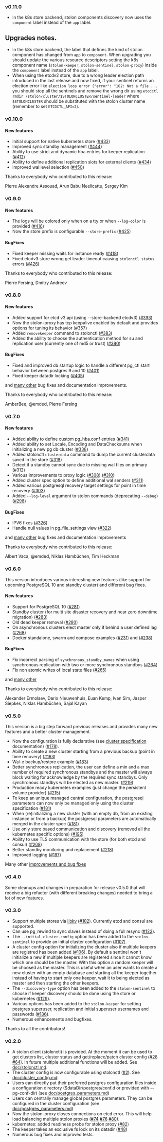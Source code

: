 ### v0.11.0

* In the k8s store backend, stolon components discovery now uses the `component` label instead of the `app` label.

## Upgrades notes.

* In the k8s store backend, the label that defines the kind of stolon component has changed from `app` to `component`. When upgrading you should update the various resource descriptors setting the k8s component name (`stolon-keeper`, `stolon-sentinel`, `stolon-proxy`) inside the `component` label instead of the `app` label.
* When using the etcdv2 store, due to a wrong leader election path introduced in the last release and now fixed, if your sentinel returns an election error like `election loop error {"error": "102: Not a file ...` you should stop all the sentinels and remove the wrong dir using `etcdctl rmdir /stolon/cluster/$STOLONCLUSTER/sentinel-leader` where `$STOLONCLUSTER` should be substituted with the stolon cluster name (remember to set `ETCDCTL_API=2`).

### v0.10.0

#### New features

* Initial support for native kubernetes store ([#433](https://github.com/sorintlab/stolon/pull/433))
* Improved sync standby management ([#444](https://github.com/sorintlab/stolon/pull/444))
* Ability to use strict and dynamic hba entries for keeper replication ([#412](https://github.com/sorintlab/stolon/pull/412))
* Ability to define additional replication slots for external clients ([#434](https://github.com/sorintlab/stolon/pull/434))
* Improved wal level selection ([#450](https://github.com/sorintlab/stolon/pull/450))

Thanks to everybody who contributed to this release:

Pierre Alexandre Assouad, Arun Babu Neelicattu, Sergey Kim

### v0.9.0

#### New features

* The logs will be colored only when on a tty or when `--log-color` is provided ([#416](https://github.com/sorintlab/stolon/pull/416))
* Now the store prefix is configurable `--store-prefix` ([#425](https://github.com/sorintlab/stolon/pull/425))


#### BugFixes

* Fixed keeper missing waits for instance ready ([#418](https://github.com/sorintlab/stolon/pull/418))
* Fixed etcdv3 store wrong get leader timeout causing `stolonctl status` errors ([#426](https://github.com/sorintlab/stolon/pull/426))

Thanks to everybody who contributed to this release:

Pierre Fersing, Dmitry Andreev

### v0.8.0

#### New features

* Added support for etcd v3 api (using --store-backend etcdv3) ([#393](https://github.com/sorintlab/stolon/pull/393))
* Now the stolon-proxy has tcp keepalive enabled by default and provides options for tuning its behavior ([#357](https://github.com/sorintlab/stolon/pull/357))
* Added `removekeeper` command to stolonctl ([#383](https://github.com/sorintlab/stolon/pull/383))
* Added the ability to choose the authentication method for su and replication user (currently one of md5 or trust) ([#380](https://github.com/sorintlab/stolon/pull/380))

#### BugFixes
* Fixed and improved db startup logic to handle a different pg_ctl start behavior between postgres 9 and 10 ([#401](https://github.com/sorintlab/stolon/pull/401))
* Fixed keeper datadir locking ([#405](https://github.com/sorintlab/stolon/pull/405))

and [many other](https://github.com/sorintlab/stolon/milestone/7) bug fixes and documentation improvements.

Thanks to everybody who contributed to this release:

AmberBee, @emded, Pierre Fersing

### v0.7.0

#### New features

* Added ability to define custom pg_hba.conf entries ([#341](https://github.com/sorintlab/stolon/pull/341))
* Added ability to set Locale, Encoding and DataChecksums when initializing a new pg db cluster ([#338](https://github.com/sorintlab/stolon/pull/338))
* Added stolonctl `clusterdata` command to dump the current clusterdata saved in the store ([#318](https://github.com/sorintlab/stolon/pull/318))
* Detect if a standby cannot sync due to missing wal files on primary ([#312](https://github.com/sorintlab/stolon/pull/312))
* Various improvements to proxy logic ([#308](https://github.com/sorintlab/stolon/pull/308)) ([#310](https://github.com/sorintlab/stolon/pull/310))
* Added cluster spec option to define additional wal senders ([#311](https://github.com/sorintlab/stolon/pull/311))
* Added various postgresql recovery target settings for point in time recovery ([#303](https://github.com/sorintlab/stolon/pull/303))
* Added `--log-level` argument to stolon commands (deprecating `--debug`)  ([#298](https://github.com/sorintlab/stolon/pull/298))

#### BugFixes
* IPV6 fixes ([#326](https://github.com/sorintlab/stolon/pull/326))
* Handle null values in pg_file_settings view ([#322](https://github.com/sorintlab/stolon/pull/322))

and [many other](https://github.com/sorintlab/stolon/milestone/6) bug fixes and documentation improvements

Thanks to everybody who contributed to this release:

Albert Vaca, @emded, Niklas Hambüchen, Tim Heckman

### v0.6.0

This version introduces various interesting new features (like support for upcoming PostgreSQL 10 and standby cluster) and different bug fixes.

#### New features
* Support for PostgreSQL 10 ([#281](https://github.com/sorintlab/stolon/pull/281))
* Standby cluster (for multi site disaster recovery and near zero downtime migration) ([#283](https://github.com/sorintlab/stolon/pull/283))
* Old dead keeper removal ([#280](https://github.com/sorintlab/stolon/pull/280))
* On asynchronous clusters elect master only if behind a user defined lag ([#268](https://github.com/sorintlab/stolon/pull/268))
* Docker standalone, swarm and compose examples ([#231](https://github.com/sorintlab/stolon/pull/231)) and ([#238](https://github.com/sorintlab/stolon/pull/238))

#### BugFixes

* Fix incorrect parsing of `synchronous_standby_names` when using synchronous replication with two or more synchronous standbys ([#264](https://github.com/sorintlab/stolon/pull/264))
* Fix non atomic writes of local state files ([#265](https://github.com/sorintlab/stolon/pull/265))

and [many other](https://github.com/sorintlab/stolon/milestone/5)

Thanks to everybody who contributed to this release:

Alexander Ermolaev, Dario Nieuwenhuis, Euan Kemp, Ivan Sim, Jasper Siepkes, Niklas Hambüchen, Sajal Kayan


### v0.5.0

This version is a big step forward previous releases and provides many new features and a better cluster management.

* Now the configuration is fully declarative (see [cluster specification](doc/cluster_spec.md) documentation) ([#178](https://github.com/sorintlab/stolon/pull/178)).
* Ability to create a new cluster starting from a previous backup (point in time recovery) ([#183](https://github.com/sorintlab/stolon/pull/183))
 * Wal-e backup/restore example ([#183](https://github.com/sorintlab/stolon/pull/183))
* Better synchronous replication, the user can define a min and a max number of required synchronous standbys and the master will always block waiting for acknowledge by the required sync standbys. Only synchronous standbys will be elected as new master. ([#219](https://github.com/sorintlab/stolon/pull/219))
* Production ready kubernetes examples (just change the persistent volume provider) ([#215](https://github.com/sorintlab/stolon/pull/215))
* To keep an unique managed central configuration, the postgresql parameters can now only be managed only using the cluster specification ([#181](https://github.com/sorintlab/stolon/pull/181))
* When (re)initializing a new cluster (with an empty db, from an existing instance or from a backup) the postgresql parameters are automatically merged in the cluster spec ([#181](https://github.com/sorintlab/stolon/pull/181))
* Use only store based communication and discovery (removed all the kubernetes specific options) ([#195](https://github.com/sorintlab/stolon/pull/195))
* Ability to use TLS communication with the store (for both etcd and consul) ([#208](https://github.com/sorintlab/stolon/pull/208))
* Better standby monitoring and replacement ([#218](https://github.com/sorintlab/stolon/pull/218))
* Improved logging ([#187](https://github.com/sorintlab/stolon/pull/187))

Many other [improvements and bug fixes](https://github.com/sorintlab/stolon/milestone/4)

### v0.4.0

Some cleanups and changes in preparation for release v0.5.0 that will receive a big refactor (with different breaking changes) needed to bring a lot of new features.

### v0.3.0

* Support multiple stores via [libkv](https://github.com/docker/libkv) ([#102](https://github.com/sorintlab/stolon/pull/102)). Currently etcd and consul are supported.
* Can use pg_rewind to sync slaves instead of doing a full resync ([#122](https://github.com/sorintlab/stolon/pull/122)).
* The `--initial-cluster-config` option has been added to the `stolon-sentinel` to provide an initial cluster configuration ([#107](https://github.com/sorintlab/stolon/pull/107)).
* A cluster config option for initializing the cluster also if multiple keepers are registred has been added ([#106](https://github.com/sorintlab/stolon/pull/106)). By default a sentinel won't initialize a new if multiple keepers are registered since it cannot know which one should be the master. With this option a random keeper will be choosed as the master. This is useful when an user wants to create a new cluster with an empty database and starting all the keeper together instead of having to start only one keeper, wait it to being elected as master and then starting the other keepers.
* The `--discovery-type` option has been added to the `stolon-sentinel` to choose if keeper discovery should be done using the store or kubernetes ([#129](https://github.com/sorintlab/stolon/pull/129)).
* Various options has been added to the `stolon-keeper` for setting postgres superuser, replication and initial superuser usernames and passwords ([#136](https://github.com/sorintlab/stolon/pull/136)).
* Numerous enhancements and bugfixes.

Thanks to all the contributors!


### v0.2.0

* A stolon client (stolonctl) is provided. At the moment it can be used to get clusters list, cluster status and get/replace/patch cluster config ([#28](https://github.com/sorintlab/stolon/pull/28) [#64](https://github.com/sorintlab/stolon/pull/64)). In future multiple additional functions will be added. See [doc/stolonctl.md](doc/stolonctl.md).
* The cluster config is now configurable using stolonctl ([#2](https://github.com/sorintlab/stolon/pull/2)). See [doc/cluster_config.md](doc/cluster_config.md).
* Users can directly put their preferred postgres configuration files inside a configuration directory ($dataDir/postgres/conf.d or provided with --pg-conf-dir) (see [doc/postgres_parameters.md](doc/postgres_parameters.md))
* Users can centrally manage global postgres parameters. They can be configured in the cluster configuration (see [doc/postgres_parameters.md](doc/postgres_parameters.md))
* Now the stolon-proxy closes connections on etcd error. This will help load balancing multiple stolon proxies ([#74](https://github.com/sorintlab/stolon/pull/74) [#76](https://github.com/sorintlab/stolon/pull/76) [#80](https://github.com/sorintlab/stolon/pull/80)).
* kubernetes: added readiness probe for stolon proxy ([#82](https://github.com/sorintlab/stolon/pull/82))
* The keeper takes an exclusive fs lock on its datadir ([#48](https://github.com/sorintlab/stolon/pull/48))
* Numerous bug fixes and improved tests.
